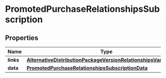 

# PromotedPurchaseRelationshipsSubscription


## Properties

| Name | Type | Description | Notes |
|------------ | ------------- | ------------- | -------------|
|**links** | [**AlternativeDistributionPackageVersionRelationshipsVariantsLinks**](AlternativeDistributionPackageVersionRelationshipsVariantsLinks.md) |  |  [optional] |
|**data** | [**PromotedPurchaseRelationshipsSubscriptionData**](PromotedPurchaseRelationshipsSubscriptionData.md) |  |  [optional] |




